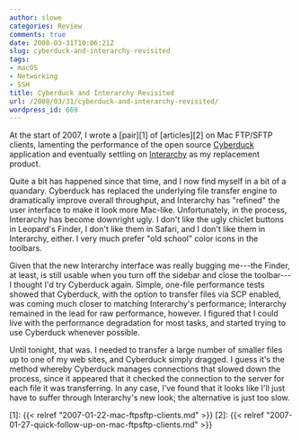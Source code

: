 ```yaml
---
author: slowe
categories: Review
comments: true
date: 2008-03-31T10:06:21Z
slug: cyberduck-and-interarchy-revisited
tags:
- macOS
- Networking
- SSH
title: Cyberduck and Interarchy Revisited
url: /2008/03/31/cyberduck-and-interarchy-revisited/
wordpress_id: 669
---
```


At the start of 2007, I wrote a [pair][1] of [articles][2] on Mac FTP/SFTP clients, lamenting the performance of the open source [Cyberduck](http://cyberduck.ch/) application and eventually settling on [Interarchy](http://www.nolobe.com/interarchy/) as my replacement product.

Quite a bit has happened since that time, and I now find myself in a bit of a quandary. Cyberduck has replaced the underlying file transfer engine to dramatically improve overall throughput, and Interarchy has "refined" the user interface to make it look more Mac-like. Unfortunately, in the process, Interarchy has become downright ugly. I don't like the ugly chiclet buttons in Leopard's Finder, I don't like them in Safari, and I don't like them in Interarchy, either. I very much prefer "old school" color icons in the toolbars.

Given that the new Interarchy interface was really bugging me---the Finder, at least, is still usable when you turn off the sidebar and close the toolbar---I thought I'd try Cyberduck again. Simple, one-file performance tests showed that Cyberduck, with the option to transfer files via SCP enabled, was coming much closer to matching Interarchy's performance; Interarchy remained in the lead for raw performance, however. I figured that I could live with the performance degradation for most tasks, and started trying to use Cyberduck whenever possible.

Until tonight, that was. I needed to transfer a large number of smaller files up to one of my web sites, and Cyberduck simply dragged. I guess it's the method whereby Cyberduck manages connections that slowed down the process, since it appeared that it checked the connection to the server for each file it was transferring. In any case, I've found that it looks like I'll just have to suffer through Interarchy's new look; the alternative is just too slow.

[1]: {{< relref "2007-01-22-mac-ftpsftp-clients.md" >}}
[2]: {{< relref "2007-01-27-quick-follow-up-on-mac-ftpsftp-clients.md" >}}
